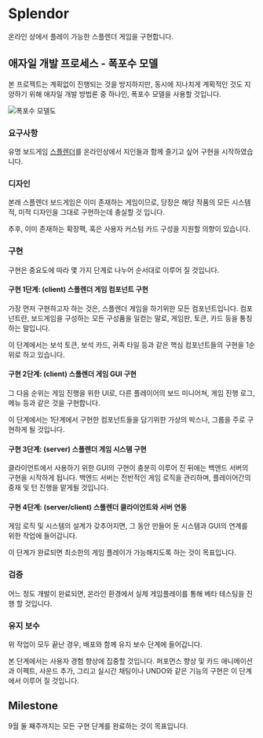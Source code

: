 # Splendor

온라인 상에서 플레이 가능한 스플렌더 게임을 구현합니다.

## 애자일 개발 프로세스 - 폭포수 모델

본 프로젝트는 계획없이 진행되는 것을 방지하지만, 동시에 지나치게 계획적인 것도 지양하기 위해 애자일 개발 방법론 중 하나인, 폭포수 모델을 사용할 것입니다.

![폭포수 모델도](https://upload.wikimedia.org/wikipedia/commons/thumb/e/e2/Waterfall_model.svg/350px-Waterfall_model.svg.png)

### 요구사항

유명 보드게임 [스플렌더](https://ko.wikipedia.org/wiki/%EC%8A%A4%ED%94%8C%EB%A0%8C%EB%8D%94)를 온라인상에서 지인들과 함께 즐기고 싶어 구현을 시작하였습니다.

### 디자인

본래 스플렌더 보드게임은 이미 존재하는 게임이므로, 당장은 해당 작품의 모든 시스템적, 미적 디자인을 그대로 구현하는데 충실할 것 입니다.

추후, 이미 존재하는 확장팩, 혹은 사용자 커스텀 카드 구성을 지원할 의향이 있습니다.

### 구현

구현은 중요도에 따라 몇 가지 단계로 나누어 순서대로 이루어 질 것입니다.


#### 구현 1단계: \(client\) 스플렌더 게임 컴포넌트 구현

가장 먼저 구현하고자 하는 것은, 스플렌더 게임을 하기위한 모든 컴포넌트입니다.
컴포넌트란, 보드게임을 구성하는 모든 구성품을 일컫는 말로, 게임판, 토큰, 카드 등을 통칭하는 말입니다.

이 단계에서는 보석 토큰, 보석 카드, 귀족 타일 등과 같은 핵심 컴포넌트들의 구현을 1순위로 하고 있습니다.

#### 구현 2단계: \(client\) 스플렌더 게임 GUI 구현

그 다음 순위는 게임 진행을 위한 UI로, 다른 플레이어의 보드 미니어쳐, 게임 진행 로그, 메뉴 등과 같은 것을 구현합니다.

이 단계에서는 1단계에서 구현한 컴포넌트들을 담기위한 가상의 박스나, 그룹을 주로 구현하게 될 것입니다.

#### 구현 3단계: \(server\) 스플렌더 게임 시스템 구현

클라이언트에서 사용하기 위한 GUI의 구현이 충분히 이루어 진 뒤에는 백엔드 서버의 구현을 시작하게 됩니다. 백엔드 서버는 전반적인 게임 로직을 관리하며, 플레이어간의 중재 및 턴 진행을 맡게될 것입니다.

#### 구현 4단계: \(server/client\) 스플렌더 클라이언트와 서버 연동

게임 로직 및 시스템의 설계가 갖추어지면, 그 동안 만들어 둔 시스템과 GUI의 연계를 위한 작업에 들어갑니다.

이 단계가 완료되면 최소한의 게임 플레이가 가능해지도록 하는 것이 목표입니다.

### 검증

어느 정도 개발이 완료되면, 온라인 환경에서 실제 게임플레이를 통해 베타 테스팅을 진행 할 것입니다.

### 유지 보수

위 작업이 모두 끝난 경우, 배포와 함께 유지 보수 단계에 들어갑니다.

본 단계에서는 사용자 경험 향상에 집중할 것입니다. 퍼포먼스 향상 및 카드 애니메이션과 이펙트, 사운드 추가, 그리고 실시간 채팅이나 UNDO와 같은 기능의 구현은 이 단계에서 이루어 질 것입니다.

## Milestone

9월 둘 째주까지는 모든 구현 단계를 완료하는 것이 목표입니다.
